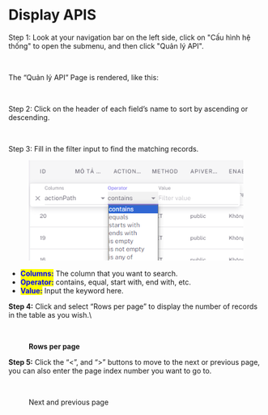 # Display APIS

Step 1: Look at your navigation bar on the left side, click on "Cấu hình hệ thống" to open the submenu, and then click "Quản lý API".

<figure><img src="https://lh7-rt.googleusercontent.com/docsz/AD_4nXdeo_NuM1CwBCJ0JNFq8v8VLT46O1fnx1be2WT5xuz1CRCdT0LfHWe2obhlJimqpu9dk6H3J6lSiGzLiNbrz1YjRZ_XYSQQRU90WkZfR27WAQ6dPbMQ_Rx3EDr4PxbcUzO-udBrwnonx1-6DsDFvBWlM3Jkb6wAWpg1CEoT?key=UzZIS7gYdVnQcXeG4-ykVw" alt=""><figcaption></figcaption></figure>

The “Quản lý API” Page is rendered, like this:

<figure><img src="https://lh7-rt.googleusercontent.com/docsz/AD_4nXfnaz1gVaL3-bn-A4JGkcABfbbaF5eq_8I71kAmg4AkLW34C-JVdgDla8YL4LrvLoPP9Y3CIyCC7jOnc0EI-UHH8hrVuPzc72BTIJ6ZVK4gzWMAu45F4e0bhQJGw0Td81u1uE7e1-nxX6elmE2Abe7E6m1ApZhB2ir-kWAn2A?key=UzZIS7gYdVnQcXeG4-ykVw" alt=""><figcaption></figcaption></figure>

Step 2: Click on the header of each field’s name to sort by ascending or descending.

<figure><img src="https://lh7-rt.googleusercontent.com/docsz/AD_4nXf1VyVpIOdolyIna7tVagoi0FGWWFjNB3_LIERbMik2jJuQyw8FkI13qtYDrRA3Jlsa4PKBK-4M6f0pgWQmbh0Pa7kQeH5HVfv50yY7JRmJBUtGma2cd-BZ_k967tBgdf6oB4PjCjt2pw064Wv1AwQ9PnNr5EHJVCxEXzxXEg?key=UzZIS7gYdVnQcXeG4-ykVw" alt=""><figcaption></figcaption></figure>

Step 3: Fill in the filter input to find the matching records.

<figure><img src="../.gitbook/assets/image (1) (1) (1).png" alt=""><figcaption></figcaption></figure>

* <mark style="color:blue;">**Columns:**</mark> The column that you want to search.
* <mark style="color:blue;">**Operator:**</mark> contains, equal, start with, end with, etc.
* <mark style="color:blue;">**Value:**</mark> Input the keyword here.

**Step 4:** Click and select “Rows per page” to display the number of records in the table as you wish.\


<figure><img src="https://lh7-rt.googleusercontent.com/docsz/AD_4nXcgkU9kZrFscUweP41_SE9FIxmNlVWEAdnbKjy4gzxLWK_A3Uo6aso8_eNy4foNhmAlvkyeWGwv8PDxIJiXUc9Gd-Zwoyfp4-Q81Q2QG7loG0-aPEYmyp34yZS2z1uDAJXln3jhE7n-eagHwcxnj0RgcgeXlIB1rP3P5MVM5Q?key=UzZIS7gYdVnQcXeG4-ykVw" alt=""><figcaption><p><strong>Rows per page</strong></p></figcaption></figure>

**Step 5:** Click the “<”, and “>” buttons to move to the next or previous page, you can also enter the page index number you want to go to.

<figure><img src="https://lh7-rt.googleusercontent.com/docsz/AD_4nXdDGvgcXfbvIOoSpYGKruW8dpNzIlFl__xu0K2gSgK7YjnXpPAsrmJBID8tU460lDxpWzdFk2awA-Gk7ePuo4WgqqabYeM9cfG99MOiLzHrZn6qh_f09AnR9AiyY7yivcTO281dnOiizWgYMRA27paBZaMTNuPQO7otUuRyTA?key=UzZIS7gYdVnQcXeG4-ykVw" alt=""><figcaption><p>Next and previous page</p></figcaption></figure>
